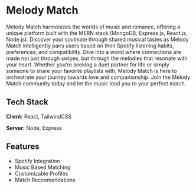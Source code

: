 
# Melody Match

Melody Match harmonizes the worlds of music and romance, offering a unique platform built with the MERN stack (MongoDB, Express.js, React.js, Node.js). Discover your soulmate through shared musical tastes as Melody Match intelligently pairs users based on their Spotify listening habits, preferences, and compatibility. Dive into a world where connections are made not just through swipes, but through the melodies that resonate with your heart. Whether you're seeking a duet partner for life or simply someone to share your favorite playlists with, Melody Match is here to orchestrate your journey towards love and companionship. Join the Melody Match community today and let the music lead you to your perfect match.


## Tech Stack

**Client:** React, TailwindCSS

**Server:** Node, Express


## Features

- Spotify Integration
- Music Based Matching
- Customizable Profiles
- Match Reccomendations





